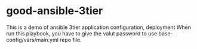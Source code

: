 # good-ansible-3tier
This is a demo of ansible 3tier application configuration, deployment
When run this playbook, you have to give the valut password to use base-config/vars/main.yml repo file.
